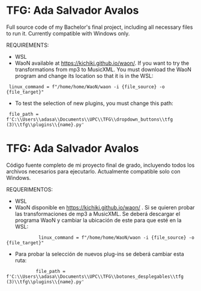# TFG: Ada Salvador Avalos
Full source code of my Bachelor's final project, including all necessary files to run it. Currently compatible with Windows only.

REQUIREMENTS:
- WSL
- WaoN available at https://kichiki.github.io/waon/. If you want to try the transformations from mp3 to MusicXML. You must download the WaoN program and change its location so that it is in the WSL:
````
 linux_command = f"/home/home/WaoN/waon -i {file_source} -o {file_target}"
````
- To test the selection of new plugins, you must change this path:

````
 file_path = f'C:\\Users\\adasa\\Documents\\UPC\\TFG\\dropdown_buttons\\tfg (3)\\tfg\\plugins\\{name}.py'
````

# TFG: Ada Salvador Avalos
Código fuente completo de mi proyecto final de grado, incluyendo todos los archivos necesarios para ejecutarlo. Actualmente compatible solo con Windows.

REQUERIMENTOS:
- WSL
- WaoN disponible en https://kichiki.github.io/waon/ . Si se quieren probar las transformaciones de mp3 a MusicXML. Se deberá descargar el programa WaoN y cambiar la ubicación de este para que esté en la WSL:
````
            linux_command = f"/home/home/WaoN/waon -i {file_source} -o {file_target}"
````
- Para probar la selección de nuevos plug-ins se deberá cambiar esta ruta:

````
           file_path = f'C:\\Users\\adasa\\Documents\\UPC\\TFG\\botones_desplegables\\tfg (3)\\tfg\\plugins\\{name}.py'  

````

